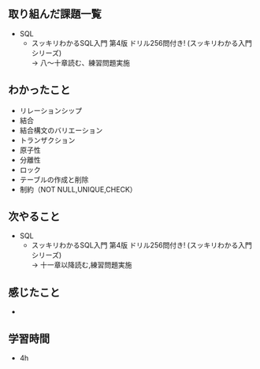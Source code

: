 ## 取り組んだ課題一覧
- SQL
  - スッキリわかるSQL入門 第4版 ドリル256問付き! (スッキリわかる入門シリーズ)<br>
→ 八〜十章読む、練習問題実施
## わかったこと
- リレーションシップ
- 結合
- 結合構文のバリエーション
- トランザクション
- 原子性
- 分離性
- ロック
- テーブルの作成と削除
- 制約（NOT NULL,UNIQUE,CHECK）
## 次やること
- SQL
  - スッキリわかるSQL入門 第4版 ドリル256問付き! (スッキリわかる入門シリーズ)<br>
→ 十一章以降読む,練習問題実施
## 感じたこと
- 
## 学習時間
- 4h
